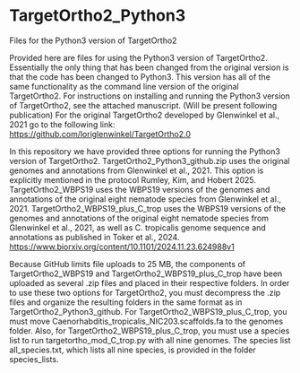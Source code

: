 # TargetOrtho2_Python3
Files for the Python3 version of TargetOrtho2

Provided here are files for using the Python3 version of TargetOrtho2.
Essentially the only thing that has been changed from the original version is that the code has been changed to Python3. 
This version has all of the same functionality as the command line version of the original TargetOrtho2.
For instructions on installing and running the Python3 version of TargetOrtho2, see the attached manuscript. (Will be present following publication)
For the original TargetOrtho2 developed by Glenwinkel et al., 2021 go to the following link: https://github.com/loriglenwinkel/TargetOrtho2.0

In this repository we have provided three options for running the Python3 version of TargetOrtho2.
  TargetOrtho2_Python3_github.zip uses the original genomes and annotations from Glenwinkel et al., 2021. This option is explicitly mentioned in the protocol Rumley, Kim, and Hobert 2025.
  TargetOrtho2_WBPS19 uses the WBPS19 versions of the genomes and annotations of the original eight nematode species from Glenwinkel et al., 2021.
  TargetOrtho2_WBPS19_plus_C_trop uses the WBPS19 versions of the genomes and annotations of the original eight nematode species from Glenwinkel et al., 2021, as well as C. tropicalis genome sequence and annotations as published in Toker et al., 2024. https://www.biorxiv.org/content/10.1101/2024.11.23.624988v1

Because GitHub limits file uploads to 25 MB, the components of TargetOrtho2_WBPS19 and TargetOrtho2_WBPS19_plus_C_trop have been uploaded as several .zip files and placed in their respective folders. In order to use these two options for TargetOrtho2, you must decompress the .zip files and organize the resulting folders in the same format as in TargetOrtho2_Python3_github.  For TargetOrtho2_WBPS19_plus_C_trop, you must move Caenorhabditis_tropicalis_NIC203.scaffolds.fa to the genomes folder.  Also, for TargetOrtho2_WBPS19_plus_C_trop, you must use a species list to run targetortho_mod_C_trop.py with all nine genomes. The species list all_species.txt, which lists all nine species, is provided in the folder species_lists.
